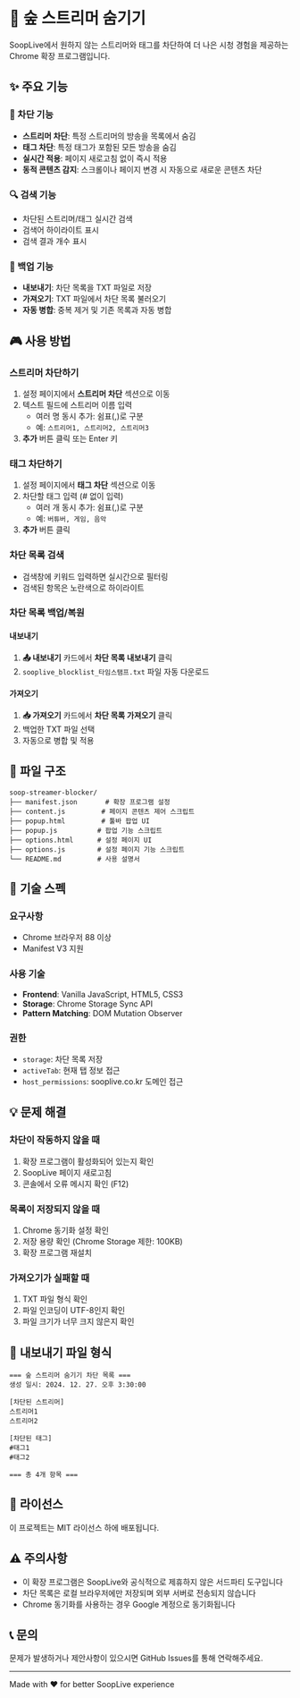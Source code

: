 # 🚫 숲 스트리머 숨기기

SoopLive에서 원하지 않는 스트리머와 태그를 차단하여 더 나은 시청 경험을 제공하는 Chrome 확장 프로그램입니다.

## ✨ 주요 기능

### 🎯 차단 기능
- **스트리머 차단**: 특정 스트리머의 방송을 목록에서 숨김
- **태그 차단**: 특정 태그가 포함된 모든 방송을 숨김
- **실시간 적용**: 페이지 새로고침 없이 즉시 적용
- **동적 콘텐츠 감지**: 스크롤이나 페이지 변경 시 자동으로 새로운 콘텐츠 차단

### 🔍 검색 기능
- 차단된 스트리머/태그 실시간 검색
- 검색어 하이라이트 표시
- 검색 결과 개수 표시

### 💾 백업 기능
- **내보내기**: 차단 목록을 TXT 파일로 저장
- **가져오기**: TXT 파일에서 차단 목록 불러오기
- **자동 병합**: 중복 제거 및 기존 목록과 자동 병합


## 🎮 사용 방법


### 스트리머 차단하기
1. 설정 페이지에서 **스트리머 차단** 섹션으로 이동
2. 텍스트 필드에 스트리머 이름 입력
   - 여러 명 동시 추가: 쉼표(,)로 구분
   - 예: `스트리머1, 스트리머2, 스트리머3`
3. **추가** 버튼 클릭 또는 Enter 키

### 태그 차단하기
1. 설정 페이지에서 **태그 차단** 섹션으로 이동
2. 차단할 태그 입력 (# 없이 입력)
   - 여러 개 동시 추가: 쉼표(,)로 구분
   - 예: `버튜버, 게임, 음악`
3. **추가** 버튼 클릭

### 차단 목록 검색
- 검색창에 키워드 입력하면 실시간으로 필터링
- 검색된 항목은 노란색으로 하이라이트

### 차단 목록 백업/복원

#### 내보내기
1. **📤 내보내기** 카드에서 **차단 목록 내보내기** 클릭
2. `sooplive_blocklist_타임스탬프.txt` 파일 자동 다운로드

#### 가져오기
1. **📥 가져오기** 카드에서 **차단 목록 가져오기** 클릭
2. 백업한 TXT 파일 선택
3. 자동으로 병합 및 적용

## 📁 파일 구조

```
soop-streamer-blocker/
├── manifest.json       # 확장 프로그램 설정
├── content.js         # 페이지 콘텐츠 제어 스크립트
├── popup.html         # 툴바 팝업 UI
├── popup.js          # 팝업 기능 스크립트
├── options.html      # 설정 페이지 UI
├── options.js        # 설정 페이지 기능 스크립트
└── README.md         # 사용 설명서
```

## 🔧 기술 스펙

### 요구사항
- Chrome 브라우저 88 이상
- Manifest V3 지원

### 사용 기술
- **Frontend**: Vanilla JavaScript, HTML5, CSS3
- **Storage**: Chrome Storage Sync API
- **Pattern Matching**: DOM Mutation Observer

### 권한
- `storage`: 차단 목록 저장
- `activeTab`: 현재 탭 정보 접근
- `host_permissions`: sooplive.co.kr 도메인 접근

## 💡 문제 해결

### 차단이 작동하지 않을 때
1. 확장 프로그램이 활성화되어 있는지 확인
2. SoopLive 페이지 새로고침
3. 콘솔에서 오류 메시지 확인 (F12)

### 목록이 저장되지 않을 때
1. Chrome 동기화 설정 확인
2. 저장 용량 확인 (Chrome Storage 제한: 100KB)
3. 확장 프로그램 재설치

### 가져오기가 실패할 때
1. TXT 파일 형식 확인
2. 파일 인코딩이 UTF-8인지 확인
3. 파일 크기가 너무 크지 않은지 확인

## 📝 내보내기 파일 형식

```text
=== 숲 스트리머 숨기기 차단 목록 ===
생성 일시: 2024. 12. 27. 오후 3:30:00

[차단된 스트리머]
스트리머1
스트리머2

[차단된 태그]
#태그1
#태그2

=== 총 4개 항목 ===
```


## 📄 라이선스

이 프로젝트는 MIT 라이선스 하에 배포됩니다.

## ⚠️ 주의사항

- 이 확장 프로그램은 SoopLive와 공식적으로 제휴하지 않은 서드파티 도구입니다
- 차단 목록은 로컬 브라우저에만 저장되며 외부 서버로 전송되지 않습니다
- Chrome 동기화를 사용하는 경우 Google 계정으로 동기화됩니다

## 📞 문의

문제가 발생하거나 제안사항이 있으시면 GitHub Issues를 통해 연락해주세요.

---

Made with ❤️ for better SoopLive experience